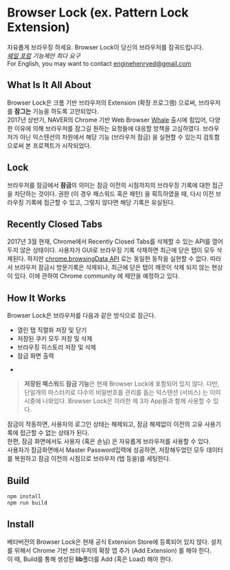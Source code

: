 # Browser Lock (ex. Pattern Lock Extension)
자유롭게 브라우징 하세요. Browser Lock이 당신의 브라우저를 잠궈드립니다.</br>
<i>[웨일 포럼](http://forum.whale.naver.com/) 기능제안 최다 요구</i></br>
For English, you may want to contact enginehenryed@gmail.com

## What Is It All About
Browser Lock은 크롬 기반 브라우저의 Extension (확장 프로그램) 으로써, 브라우저를 <b>잠그는</b> 기능을 하도록 고안되었다.</br>
2017년 상반기, NAVER의 Chrome 기반 Web Browser [Whale](http://whale.naver.com/) 출시에 힘입어, 다양한 이유에 의해 브라우저를 잠그길 원하는 요청들에 대응할 방책을 고심하였다.
브라우저가 아닌 익스텐션의 차원에서 해당 기능 (브라우저 잠금) 을 실현할 수 있는지 검토함으로써 본 프로젝트가 시작되었다.

## Lock
브라우저를 잠금에서 <b>잠금</b>의 의미는 잠금 이전의 시점까지의 브라우징 기록에 대한 접근을 차단하는 것이다. 권한 (이 경우 패스워드 혹은 패턴) 을 획득하였을 때, 다시 이전 브라우징 기록에 접근할 수 있고, 그렇지 않다면 해당 기록은 유실된다.

## Recently Closed Tabs
2017년 3월 현재, Chrome에서 Recently Closed Tabs를 삭제할 수 있는 API를 열어두지 않은 상태이다. 사용자가 GUI로 브라우징 기록 삭제하면 최근에 닫은 탭이 모두 삭제된다. 하지만 [chrome.browsingData API](https://developer.chrome.com/extensions/browsingData) 로는 동일한 동작을 실현할 수 없다. 따라서 브라우저 잠금시 방문기록은 삭제되나, 최근에 닫은 탭이 깨끗이 삭제 되지 않는 현상이 있다. 이에 관하여 Chrome community 에 제안을 예정하고 있다.

## How It Works
Browser Lock은 브라우저를 다음과 같은 방식으로 잠근다.
- 열린 탭 직렬화 저장 및 닫기
- 저장된 쿠키 모두 저장 및 삭제
- 브라우징 히스토리 저장 및 삭제
- 잠금 화면 출력
- ~~~저장된 패스워드 삭제 (현재 재외)~~~

> <b>저장된 패스워드 잠금 기능</b>은 현재 Browser Lock에 포함되어 있지 않다. 다만, 단일개의 마스터키로 다수의 비밀번호를 관리를 돕는 익스텐션 (서비스) 는 이미 시중에 나와있다. Browser Lock은 이러한 제 3자 App들과 함께 사용할 수 있다.

잠금이 작동하면, 사용자의 로그인 상태는 해제되고, 잠금 해제없이 이전의 고유 사용기록에 접근할 수 없는 상태가 된다.</br>
한편, 잠금 화면에서도 사용자 (혹은 손님) 은 자유롭게 브라우저를 사용할 수 있다. </br>
사용자가 잠금화면에서 Master Password입력에 성공하면, 저장해두었던 모두 데이터를 복원하고 잠금 이전의 시점으로 브라우저 (탭 등을)를 세팅한다.

## Build
```javascript
npm install
npm run build
```

## Install
베타버전의 Browser Lock은 현재 공식 Extension Store에 등록되어 있지 않다. 설치를 위해서 Chrome 기반 브라우저의 확장 앱 추가 (Add Extension) 를 해야 한다.</br>
이 때, Build를 통해 생성된 <b>lib</b>폴더를 Add (혹은 Load) 해야 한다.

